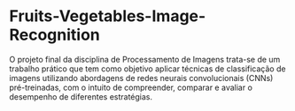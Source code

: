 # Fruits-Vegetables-Image-Recognition
O projeto final da disciplina de Processamento de Imagens trata-se de um trabalho prático que tem como objetivo aplicar técnicas de classificação de imagens utilizando abordagens de redes neurais convolucionais (CNNs) pré-treinadas, com o intuito de compreender, comparar e avaliar o desempenho de diferentes estratégias.
